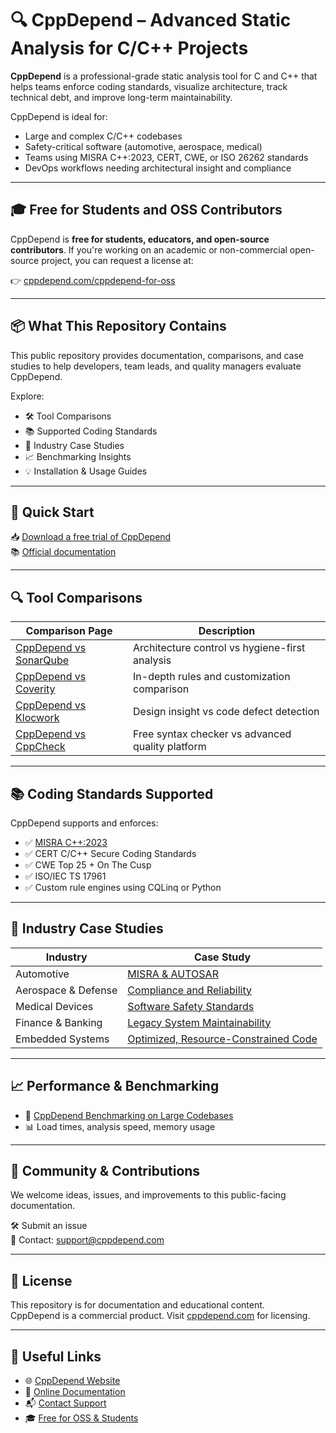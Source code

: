 # 🔍 CppDepend – Advanced Static Analysis for C/C++ Projects

**CppDepend** is a professional-grade static analysis tool for C and C++ that helps teams enforce coding standards, visualize architecture, track technical debt, and improve long-term maintainability.

CppDepend is ideal for:
- Large and complex C/C++ codebases
- Safety-critical software (automotive, aerospace, medical)
- Teams using MISRA C++:2023, CERT, CWE, or ISO 26262 standards
- DevOps workflows needing architectural insight and compliance

---

## 🎓 Free for Students and OSS Contributors

CppDepend is **free for students, educators, and open-source contributors**. If you're working on an academic or non-commercial open-source project, you can request a license at:

👉 [cppdepend.com/cppdepend-for-oss](https://www.cppdepend.com/cppdepend-for-oss)

---

## 📦 What This Repository Contains

This public repository provides documentation, comparisons, and case studies to help developers, team leads, and quality managers evaluate CppDepend.

Explore:

- 🛠️ Tool Comparisons
- 📚 Supported Coding Standards
- 🧠 Industry Case Studies
- 📈 Benchmarking Insights
- 💡 Installation & Usage Guides

---

## 🚀 Quick Start

📥 [Download a free trial of CppDepend](https://www.cppdepend.com/download)  
📚 [Official documentation](https://www.cppdepend.com/documentation)

---

## 🔍 Tool Comparisons

| Comparison Page | Description |
|-----------------|-------------|
| [CppDepend vs SonarQube](docs/cppdepend-vs-sonarqube.md) | Architecture control vs hygiene-first analysis |
| [CppDepend vs Coverity](docs/cppdepend-vs-coverity.md) | In-depth rules and customization comparison |
| [CppDepend vs Klocwork](docs/cppdepend-vs-klocwork.md) | Design insight vs code defect detection |
| [CppDepend vs CppCheck](docs/cppdepend-vs-cppcheck.md) | Free syntax checker vs advanced quality platform |

---

## 📚 Coding Standards Supported

CppDepend supports and enforces:

- ✅ [MISRA C++:2023](docs/coding-standards-supported.md)
- ✅ CERT C/C++ Secure Coding Standards
- ✅ CWE Top 25 + On The Cusp
- ✅ ISO/IEC TS 17961
- ✅ Custom rule engines using CQLinq or Python

---

## 🧠 Industry Case Studies

| Industry | Case Study |
|---------|------------|
| Automotive | [MISRA & AUTOSAR](docs/case-studies/automotive.md) |
| Aerospace & Defense | [Compliance and Reliability](docs/case-studies/aerospace-defense.md) |
| Medical Devices | [Software Safety Standards](docs/case-studies/medical-devices.md) |
| Finance & Banking | [Legacy System Maintainability](docs/case-studies/finance.md) |
| Embedded Systems | [Optimized, Resource-Constrained Code](docs/case-studies/embedded-systems.md) |

---

## 📈 Performance & Benchmarking

- 🚀 [CppDepend Benchmarking on Large Codebases](docs/benchmarking.md)
- 📊 Load times, analysis speed, memory usage

---

## 🤝 Community & Contributions

We welcome ideas, issues, and improvements to this public-facing documentation.

🛠️ Submit an issue  
📧 Contact: [support@cppdepend.com](mailto:support@cppdepend.com)

---

## 📝 License

This repository is for documentation and educational content.  
CppDepend is a commercial product. Visit [cppdepend.com](https://www.cppdepend.com) for licensing.

---

## 📎 Useful Links

- 🌐 [CppDepend Website](https://www.cppdepend.com)
- 📄 [Online Documentation](https://www.cppdepend.com/documentation)
- 📬 [Contact Support](mailto:support@cppdepend.com)
- 🎓 [Free for OSS & Students](https://www.cppdepend.com/cppdepend-for-oss)
